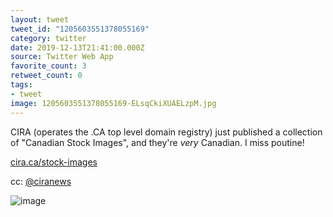 ```yaml
---
layout: tweet
tweet_id: "1205603551378055169"
category: twitter
date: 2019-12-13T21:41:00.000Z
source: Twitter Web App
favorite_count: 3
retweet_count: 0
tags:
- tweet
image: 1205603551378055169-ELsqCkiXUAELzpM.jpg
---
```


CIRA (operates the .CA top level domain registry) just published a collection of "Canadian Stock Images", and they're *very* Canadian. I miss poutine! 

[cira.ca/stock-images](https://cira.ca/stock-images)

cc: [@ciranews](https://twitter.com/@ciranews) 

![image](/img/tweets/1205603551378055169-ELsqCkiXUAELzpM.jpg)
